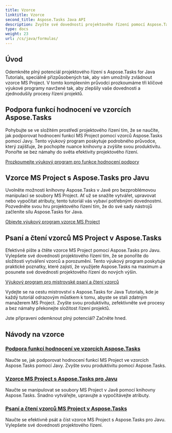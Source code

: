 ```yaml
---
title: Vzorce
linktitle: Vzorce
second_title: Aspose.Tasks Java API
description: Zvyšte své dovednosti projektového řízení pomocí Aspose.Tasks for Java. Ovládněte vzorce MS Project, zvyšte produktivitu a snadno snadno zapisujte/čtete vzorce.
type: docs
weight: 23
url: /cs/java/formulas/
---
```


## Úvod

Odemkněte plný potenciál projektového řízení s Aspose.Tasks for Java Tutorials, speciálně přizpůsobených tak, aby vám umožnily zvládnout vzorce MS Project. V tomto komplexním průvodci prozkoumáme tři klíčové výukové programy navržené tak, aby zlepšily vaše dovednosti a zjednodušily procesy řízení projektů.

## Podpora funkcí hodnocení ve vzorcích Aspose.Tasks
Pohybujte se ve složitém prostředí projektového řízení tím, že se naučíte, jak podporovat hodnocení funkcí MS Project pomocí vzorců Aspose.Tasks pomocí Javy. Tento výukový program poskytuje podrobného průvodce, který zajišťuje, že pochopíte nuance knihovny a zvýšíte svou produktivitu. Ponořte se bez námahy do světa efektivity projektového řízení.

[Prozkoumejte výukový program pro funkce hodnocení podpory](./evaluation-functions/)

## Vzorce MS Project s Aspose.Tasks pro Javu
Uvolněte možnosti knihovny Aspose.Tasks v Javě pro bezproblémovou manipulaci se soubory MS Project. Ať už se snažíte vytvářet, upravovat nebo vypočítat atributy, tento tutoriál vás vybaví potřebnými dovednostmi. Pozvedněte svou hru projektového řízení tím, že do své sady nástrojů začleníte sílu Aspose.Tasks for Java.

[Objevte výukový program vzorce MS Project](./work-with-formulas/)

## Psaní a čtení vzorců MS Project v Aspose.Tasks
Efektivně pište a čtěte vzorce MS Project pomocí Aspose.Tasks pro Javu. Vylepšete své dovednosti projektového řízení tím, že se ponoříte do složitosti vytváření vzorců a porozumění. Tento výukový program poskytuje praktické poznatky, které zajistí, že využijete Aspose.Tasks na maximum a posunete své dovednosti projektového řízení do nových výšin.

[Výukový program pro mistrovské psaní a čtení vzorců](./write-read-formulas/)

Vydejte se na cestu mistrovství s Aspose.Tasks for Java Tutorials, kde je každý tutoriál odrazovým můstkem k tomu, abyste se stali zdatným manažerem MS Project. Zvyšte svou produktivitu, zefektivněte své procesy a bez námahy překonejte složitost řízení projektů.

Jste připraveni odemknout plný potenciál? Začněte hned.

## Návody na vzorce
### [Podpora funkcí hodnocení ve vzorcích Aspose.Tasks](./evaluation-functions/)
Naučte se, jak podporovat hodnocení funkcí MS Project ve vzorcích Aspose.Tasks pomocí Javy. Zvyšte svou produktivitu pomocí Aspose.Tasks.
### [Vzorce MS Project s Aspose.Tasks pro Javu](./work-with-formulas/)
Naučte se manipulovat se soubory MS Project v Javě pomocí knihovny Aspose.Tasks. Snadno vytvářejte, upravujte a vypočítávejte atributy.
### [Psaní a čtení vzorců MS Project v Aspose.Tasks](./write-read-formulas/)
Naučte se efektivně psát a číst vzorce MS Project s Aspose.Tasks pro Javu. Vylepšete své dovednosti projektového řízení.